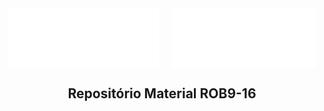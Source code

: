 <div style="display: flex; justify-content: center; width: 100%; gap: 20px;">
    <img src="https://github.com/joaogaspar00/logos/blob/main/IST_A_RGB_NEG%20-%20recortado.png" alt="NEG_LOGO" height="95px">
    <img src="https://github.com/joaogaspar00/logos/blob/main/ROB916transparentebranco.png" alt="ROB9-16 Logo" height="95px">
</div>
<h2 style="text-align: center;">Repositório Material ROB9-16</h2>
